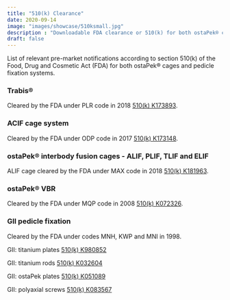```yaml
---
title: "510(k) Clearance"
date: 2020-09-14
image: "images/showcase/510ksmall.jpg"
description : "Downloadable FDA clearance or 510(k) for both ostaPek® cages and pedicle fixation systems."
draft: false
---
```


List of relevant pre-market notifications according to section 510(k) of the Food, Drug and Cosmetic Act (FDA) for both ostaPek® cages and pedicle fixation systems.

<!--more-->

### Trabis® 

Cleared by the FDA under PLR code in 2018 [510(k) K173893](https://www.accessdata.fda.gov/cdrh_docs/pdf17/K173893.pdf).

### ACIF cage system

Cleared by the FDA under ODP code in 2017 [510(k) K173148](https://www.accessdata.fda.gov/cdrh_docs/pdf17/K173148.pdf).

### ostaPek® interbody fusion cages - ALIF, PLIF, TLIF and ELIF

ALIF cage cleared by the FDA under MAX code in 2018 [510(k) K181963](https://www.accessdata.fda.gov/cdrh_docs/pdf18/K181963.pdf).

### ostaPek® VBR

Cleared by the FDA under MQP code in 2008 [510(k) K072326](https://www.accessdata.fda.gov/cdrh_docs/pdf7/K072326.pdf).

### GII pedicle fixation

Cleared by the FDA under codes MNH, KWP and MNI in 1998.

GII: titanium plates [510(k) K980852](https://www.accessdata.fda.gov/cdrh_docs/pdf/K980852.pdf)

GII: titanium rods [510(k) K032604](https://www.accessdata.fda.gov/cdrh_docs/pdf3/K032604.pdf)

GII: ostaPek plates [510(k) K051089](https://www.accessdata.fda.gov/cdrh_docs/pdf5/K051089.pdf)

GII: polyaxial screws [510(k) K083567](https://www.accessdata.fda.gov/cdrh_docs/pdf8/K083567.pdf)